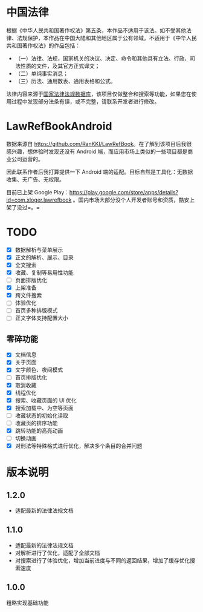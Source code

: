 
# 中国法律

根据《中华人民共和国著作权法》第五条，本作品不适用于该法。如不受其他法律、法规保护，本作品在中国大陆和其他地区属于公有领域。不适用于《中华人民共和国著作权法》的作品包括：
- （一）法律、法规，国家机关的决议、决定、命令和其他具有立法、行政、司法性质的文件，及其官方正式译文；
- （二）单纯事实消息；
- （三）历法、通用数表、通用表格和公式。

法律内容来源于[国家法律法规数据库](https://flk.npc.gov.cn)，该项目仅做整合和搜索等功能，如果您在使用过程中发现部分法条有误，或不完整，请联系开发者进行修改。

# LawRefBookAndroid

数据来源自 <https://github.com/RanKKI/LawRefBook>。在了解到该项目后我很感兴趣，想体验时发现还没有 Android 端，而应用市场上类似的一些项目都是商业公司运营的。

因此联系作者后我打算提供一下 Android 端的适配。目标自然是工具化：无数据收集、无广告、无权限。

目前已上架 Google Play：<https://play.google.com/store/apps/details?id=com.xloger.lawrefbook> 。国内市场大部分没个人开发者账号和资质，酷安上架了没过=。=

# TODO
- [x] 数据解析与菜单展示
- [x] 正文的解析、展示、目录
- [x] 全文搜索
- [x] 收藏、复制等易用性功能
- [ ] 页面排版优化
- [x] 上架准备
- [x] 跨文件搜索
- [ ] 体验优化
- [ ] 首页多种排版模式
- [ ] 正文字体支持配置大小

## 零碎功能
- [x]  文档信息
- [x]  关于页面
- [x]  文字颜色、夜间模式
- [ ]  首页排版优化
- [x]  取消收藏
- [x]  线程优化
- [x]  搜索、收藏页面的 UI 优化
- [x]  搜索加载中、为空等页面
- [ ]  收藏状态的初始化读取
- [ ]  收藏页的排序功能
- [x]  跳转功能的高亮动画
- [ ]  切换动画
- [x]  对刑法等特殊格式进行优化，解决多个条目的合并问题

# 版本说明

## 1.2.0

- 适配最新的法律法规文档

## 1.1.0

- 适配最新的法律法规文档
- 对解析进行了优化，适配了全部文档
- 对搜索进行了体验优化，增加当前进度与不同的返回结果，增加了缓存优化搜索速度

## 1.0.0

粗略实现基础功能